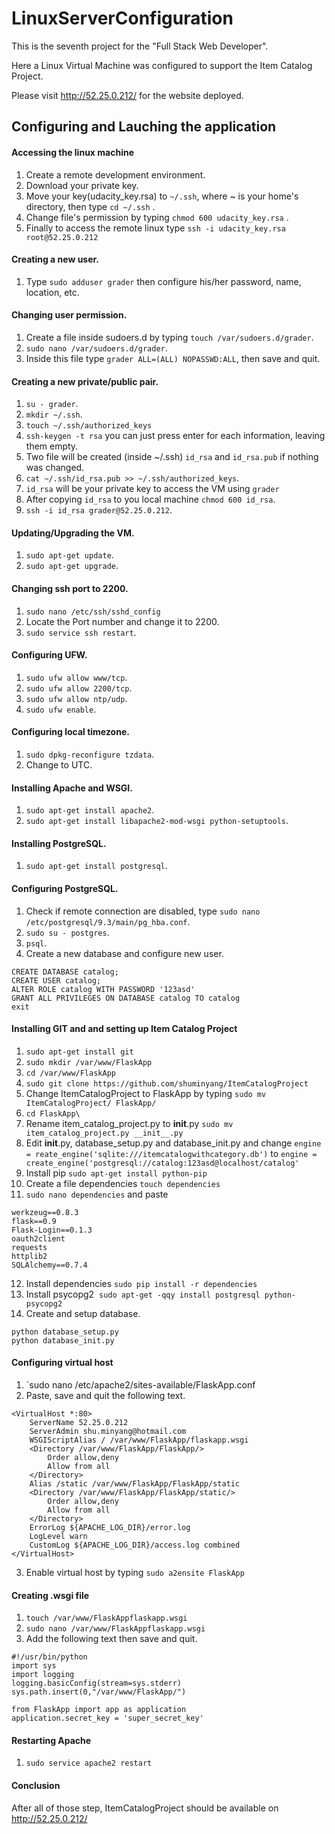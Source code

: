 # LinuxServerConfiguration
This is the seventh project for the "Full Stack Web Developer".

Here a Linux Virtual Machine was configured to support the Item Catalog Project.

Please visit http://52.25.0.212/ for the website deployed.

## Configuring and Lauching the application

#### Accessing the linux machine
1. Create a remote development environment.
2. Download your private key.
3. Move your key(udacity_key.rsa) to `~/.ssh`, where ~ is your home's directory, then type `cd ~/.ssh` .
4. Change file's permission by typing `chmod 600 udacity_key.rsa` .
5. Finally to access the remote linux type `ssh -i udacity_key.rsa root@52.25.0.212`

#### Creating a new user.
1. Type `sudo adduser grader` then configure his/her password, name, location, etc.

#### Changing user permission.
1. Create a file inside sudoers.d by typing `touch /var/sudoers.d/grader`.
2. `sudo nano /var/sudoers.d/grader`.
3. Inside this file type `grader ALL=(ALL) NOPASSWD:ALL`, then save and quit.

#### Creating a new private/public pair.
1. `su - grader`.
2. `mkdir ~/.ssh`.
3. `touch ~/.ssh/authorized_keys`
4. `ssh-keygen -t rsa` you can just press enter for each information, leaving them empty.
5. Two file will be created (inside ~/.ssh) `id_rsa` and `id_rsa.pub` if nothing was changed.
6. `cat ~/.ssh/id_rsa.pub >> ~/.ssh/authorized_keys`.
7. `id_rsa` will be your private key to access the VM using `grader`
8. After copying `id_rsa` to you local machine `chmod 600 id_rsa`.
9. `ssh -i id_rsa grader@52.25.0.212`.

#### Updating/Upgrading the VM.
1. `sudo apt-get update`.
2. `sudo apt-get upgrade`.

#### Changing ssh port to 2200.
1. `sudo nano /etc/ssh/sshd_config`
2. Locate the Port number and change it to 2200.
3. `sudo service ssh restart`.

#### Configuring UFW.
1. `sudo ufw allow www/tcp`.
2. `sudo ufw allow 2200/tcp`.
3. `sudo ufw allow ntp/udp`.
4. `sudo ufw enable`.

#### Configuring local timezone.
1. `sudo dpkg-reconfigure tzdata`.
2. Change to UTC.

#### Installing Apache and WSGI.
1. `sudo apt-get install apache2`.
2. `sudo apt-get install libapache2-mod-wsgi python-setuptools`.

#### Installing PostgreSQL.
1. `sudo apt-get install postgresql`.

#### Configuring PostgreSQL.
1. Check if remote connection are disabled, type `sudo nano /etc/postgresql/9.3/main/pg_hba.conf`.
2. `sudo su - postgres`.
3. `psql`.
4. Create a new database and configure new user.

```
CREATE DATABASE catalog;
CREATE USER catalog;
ALTER ROLE catalog WITH PASSWORD '123asd'
GRANT ALL PRIVILEGES ON DATABASE catalog TO catalog
exit
```

#### Installing GIT and and setting up Item Catalog Project
1. `sudo apt-get install git`
2. `sudo mkdir /var/www/FlaskApp`
3. `cd /var/www/FlaskApp`
4. `sudo git clone https://github.com/shuminyang/ItemCatalogProject`
5. Change ItemCatalogProject to FlaskApp by typing `sudo mv ItemCatalogProject/ FlaskApp/`
6. `cd FlaskApp\`
7. Rename item_catalog_project.py to __init__.py `sudo mv item_catalog_project.py __init__.py`
8. Edit __init__.py, database_setup.py and database_init.py and change `engine = reate_engine('sqlite:///itemcatalogwithcategory.db')` to `engine = create_engine('postgresql://catalog:123asd@localhost/catalog'`
9. Install pip `sudo apt-get install python-pip`
10. Create a file dependencies `touch dependencies`
11. `sudo nano dependencies` and paste 
```
werkzeug==0.8.3
flask==0.9
Flask-Login==0.1.3
oauth2client
requests
httplib2
SQLAlchemy==0.7.4
```
12. Install dependencies `sudo pip install -r dependencies`
13. Install psycopg2  `sudo apt-get -qqy install postgresql python-psycopg2`
14. Create and setup database.
```
python database_setup.py
python database_init.py
```

#### Configuring virtual host
1. `sudo nano /etc/apache2/sites-available/FlaskApp.conf
2. Paste, save and quit the following text.
```
<VirtualHost *:80>
    ServerName 52.25.0.212
    ServerAdmin shu.minyang@hotmail.com
    WSGIScriptAlias / /var/www/FlaskApp/flaskapp.wsgi
    <Directory /var/www/FlaskApp/FlaskApp/>
        Order allow,deny
        Allow from all
    </Directory>
    Alias /static /var/www/FlaskApp/FlaskApp/static
    <Directory /var/www/FlaskApp/FlaskApp/static/>
        Order allow,deny
        Allow from all
    </Directory>
    ErrorLog ${APACHE_LOG_DIR}/error.log
    LogLevel warn
    CustomLog ${APACHE_LOG_DIR}/access.log combined
</VirtualHost>
```
3. Enable virtual host by typing `sudo a2ensite FlaskApp`

#### Creating .wsgi file
1. `touch /var/www/FlaskAppflaskapp.wsgi`
2. `sudo nano /var/www/FlaskAppflaskapp.wsgi`
3. Add the following text then save and quit.
```
#!/usr/bin/python
import sys
import logging
logging.basicConfig(stream=sys.stderr)
sys.path.insert(0,"/var/www/FlaskApp/")

from FlaskApp import app as application
application.secret_key = 'super_secret_key'
```

#### Restarting Apache
1. `sudo service apache2 restart`

#### Conclusion
After all of those step, ItemCatalogProject should be available on http://52.25.0.212/
